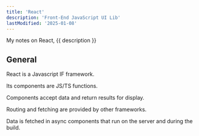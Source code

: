 ```yaml
---
title: 'React'
description: 'Front-End JavaScript UI Lib'
lastModified: '2025-01-08'
---
```


My notes on React, {{ description }}

## General

React is a Javascript IF framework.

Its components are JS/TS functions.

Components accept data and return results for display.

Routing and fetching are provided by other frameworks.

Data is fetched in async components that run on the server and during the build.
